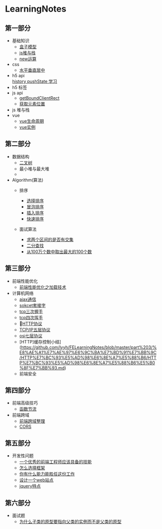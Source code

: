 # LearningNotes
## 第一部分
-   基础知识
    -   [盒子模型](https://github.com/lyyh/FELearningNotes/blob/master/part%201/%E5%9F%BA%E7%A1%80%E7%9F%A5%E8%AF%86/%E7%9B%92%E5%AD%90%E6%A8%A1%E5%9E%8B)  
    -   [js堆与栈]()
    -   [new运算](https://github.com/lyyh/FELearningNotes/blob/master/part%201/%E5%9F%BA%E7%A1%80%E7%9F%A5%E8%AF%86/new%E8%BF%90%E7%AE%97)  
-   css
    -   [水平垂直居中](https://github.com/lyyh/FELearningNotes/blob/master/part%201/css/%E6%B0%B4%E5%B9%B3%E5%9E%82%E7%9B%B4%E5%B1%85%E4%B8%AD)
-   h5 api  
    [history pushState 学习](https://github.com/lyyh/FELearningNotes/blob/master/part%201/h5%20api)
-   h5 标签
-   js api
    -   [getBoundClientRect](https://github.com/lyyh/FELearningNotes/blob/master/part%201/js%20api/getBoundingClientRect)
    -   [获取元素位置](https://github.com/lyyh/FELearningNotes/blob/master/part%201/js%20api/%E8%8E%B7%E5%8F%96%08%E5%85%83%E7%B4%A0%E4%BD%8D%E7%BD%AE)  
-   js 堆与栈
-   vue
    -   [vue生命周期](https://github.com/lyyh/FELearningNotes/blob/master/part%201/vue/vue%E7%94%9F%E5%91%BD%E5%91%A8%E6%9C%9F.md)  
    -   [vue实例](https://github.com/lyyh/FELearningNotes/blob/master/part%201/vue/vue%E5%AE%9E%E4%BE%8B.md)  
## 第二部分
-   数据结构
    -   [二叉树](https://github.com/lyyh/FELearningNotes/blob/master/part%202/%E6%95%B0%E6%8D%AE%E7%BB%93%E6%9E%84/%E4%BA%8C%E5%8F%89%E6%A0%91/%E4%BA%8C%E5%8F%89%E6%A0%91.js)   
    -   最小堆与最大堆
    -   
-   Algorithm(算法)
    - 排序
        - [选择排序](https://github.com/lyyh/FELearningNotes/blob/master/part%202/%E6%8E%92%E5%BA%8F/%E9%80%89%E6%8B%A9%E6%8E%92%E5%BA%8F/selection.js)  
        - [冒泡排序](https://github.com/lyyh/FELearningNotes/tree/master/part%202/%E6%8E%92%E5%BA%8F/%E5%86%92%E6%B3%A1%E6%8E%92%E5%BA%8F)  
        - [插入排序](https://github.com/lyyh/FELearningNotes/tree/master/part%202/%E6%8E%92%E5%BA%8F/%E6%8F%92%E5%85%A5%E6%8E%92%E5%BA%8F)    
        - [快速排序](https://github.com/lyyh/FELearningNotes/tree/master/part%202/%E6%8E%92%E5%BA%8F/%E5%BF%AB%E9%80%9F%E6%8E%92%E5%BA%8F)

    - 面试算法
        - [求两个区间的是否有交集](https://github.com/lyyh/FELearningNotes/blob/master/part%202/%E9%9D%A2%E8%AF%95%E7%AE%97%E6%B3%95/%E5%8C%BA%E9%97%B4%E4%BA%A4%E9%9B%86)   
        - [二分查找](https://github.com/lyyh/FELearningNotes/tree/master/part%202/%E9%9D%A2%E8%AF%95%E7%AE%97%E6%B3%95/%08%E4%BA%8C%E5%88%86%E6%9F%A5%E6%89%BE)  
        -   [从100万个数中取出最大的100个数](https://github.com/lyyh/FELearningNotes/tree/master/part%202/%E9%9D%A2%E8%AF%95%E7%AE%97%E6%B3%95/%E4%BB%8E100%E4%B8%87%E4%B8%AA%E6%95%B0%E4%B8%AD%E5%8F%96%E5%87%BA%E6%9C%80%E5%A4%A7%E7%9A%84100%E4%B8%AA%E6%95%B0)
        
## 第三部分
-   前端性能优化  
    -   [前端性能优化之加载技术](https://github.com/lyyh/FELearningNotes/blob/master/part%204/%E5%89%8D%E7%AB%AF%E6%80%A7%E8%83%BD%E4%BC%98%E5%8C%96/%E5%89%8D%E7%AB%AF%E6%80%A7%E8%83%BD%E4%BC%98%E5%8C%96%E4%B9%8B%E5%8A%A0%E8%BD%BD%E6%8A%80%E6%9C%AF.md)   
-   计算机网络  
    -   [ajax通信](https://github.com/lyyh/FELearningNotes/blob/master/part%203/%E8%AE%A1%E7%AE%97%E6%9C%BA%E7%BD%91%E7%BB%9C/ajax/xmlHttpRequest.md)  
    -   [sokcet套接字](https://github.com/lyyh/FELearningNotes/blob/master/part%203/%E8%AE%A1%E7%AE%97%E6%9C%BA%E7%BD%91%E7%BB%9C/socket/socket.md)  
    -   [tcp三次握手](https://github.com/lyyh/FELearningNotes/blob/master/part%203/%E8%AE%A1%E7%AE%97%E6%9C%BA%E7%BD%91%E7%BB%9C/tcp%E6%8F%A1%E6%89%8B%E4%B8%8E%E6%8C%A5%E6%89%8B/tcp%E4%B8%89%E6%AC%A1%E6%8F%A1%E6%89%8B.md)
    -   [tcp四次挥手](https://github.com/lyyh/FELearningNotes/blob/master/part%203/%E8%AE%A1%E7%AE%97%E6%9C%BA%E7%BD%91%E7%BB%9C/tcp%E6%8F%A1%E6%89%8B%E4%B8%8E%E6%8C%A5%E6%89%8B/tcp%E5%9B%9B%E6%AC%A1%E6%8C%A5%E6%89%8B.md)
    -   [HTTP协议](https://github.com/lyyh/FELearningNotes/blob/master/part%203/%E8%AE%A1%E7%AE%97%E6%9C%BA%E7%BD%91%E7%BB%9C/%E7%BD%91%E7%BB%9C%E5%8D%8F%E8%AE%AE/HTTP.md)
    -   [TCP/IP五层协议](https://github.com/lyyh/FELearningNotes/blob/master/part%203/%E8%AE%A1%E7%AE%97%E6%9C%BA%E7%BD%91%E7%BB%9C/%E7%BD%91%E7%BB%9C%E5%8D%8F%E8%AE%AE/TCPIP%E4%BA%94%E5%B1%82%E5%8D%8F%E8%AE%AE.md)    
    -   [osi七层协议](https://github.com/lyyh/FELearningNotes/blob/master/part%203/%E8%AE%A1%E7%AE%97%E6%9C%BA%E7%BD%91%E7%BB%9C/%E7%BD%91%E7%BB%9C%E5%8D%8F%E8%AE%AE/%E7%BD%91%E7%BB%9C%08%08%E4%B8%83%E5%B1%82%E5%8D%8F%E8%AE%AEOSI.md)  
    -   [HTTP]缓存控制小结](https://github.com/lyyh/FELearningNotes/blob/master/part%203/%E8%AE%A1%E7%AE%97%E6%9C%BA%E7%BD%91%E7%BB%9C/HTTP%E7%BC%93%E5%AD%98%E6%8E%A7%E5%88%B6/HTTP%E7%BC%93%E5%AD%98%E6%8E%A7%E5%88%B6%E5%B0%8F%E7%BB%93.md)
    -   前端安全  

## 第四部分
-   前端高级技巧  
    -   [函数节流](https://github.com/lyyh/FELearningNotes/tree/master/part%204/%E5%89%8D%E7%AB%AF%E9%AB%98%E7%BA%A7%E6%8A%80%E5%B7%A7/%E5%87%BD%E6%95%B0%E8%8A%82%E6%B5%81)
-   前端跨域
    -   [前端跨域整理](https://github.com/lyyh/FELearningNotes/blob/master/part%204/%E5%89%8D%E7%AB%AF%E8%B7%A8%E5%9F%9F/%E5%89%8D%E7%AB%AF%E8%B7%A8%E5%9F%9F%E6%95%B4%E7%90%86.md)  
    -   [CORS](https://github.com/lyyh/FELearningNotes/blob/master/part%204/%E5%89%8D%E7%AB%AF%E8%B7%A8%E5%9F%9F/CORS.md)
    

## 第五部分
-   开发性问题  
    -   [一个优秀的前端工程师应该具备的技能](https://github.com/lyyh/FELearningNotes/blob/master/part%205/%E5%BC%80%E6%94%BE%E6%80%A7%E9%97%AE%E9%A2%98/%E4%B8%80%E4%B8%AA%E4%BC%98%E7%A7%80%E7%9A%84%E5%89%8D%E7%AB%AF%E5%B7%A5%E7%A8%8B%E5%B8%88%E5%BA%94%E8%AF%A5%E5%85%B7%E5%A4%87%E5%93%AA%E4%BA%9B%E6%8A%80%E8%83%BD.md)  
    -   [怎么选择框架](https://github.com/lyyh/FELearningNotes/blob/master/part%205/%E5%BC%80%E6%94%BE%E6%80%A7%E9%97%AE%E9%A2%98/%E5%AF%B9%E5%BA%94%E6%A1%86%E6%9E%B6%EF%BC%8C%E6%80%8E%E4%B9%88%E9%80%89%E6%8B%A9.md)
    -   [你有什么能力能胜任这份工作](https://github.com/lyyh/FELearningNotes/blob/master/part%205/%E5%BC%80%E6%94%BE%E6%80%A7%E9%97%AE%E9%A2%98/%E4%BD%A0%E6%9C%89%E4%BB%80%E4%B9%88%E8%83%BD%E5%8A%9B%E8%83%9C%E4%BB%BB%E8%BF%99%E4%BB%BD%E5%B7%A5%E4%BD%9C.md)
    -   [设计一个web站点](https://github.com/lyyh/FELearningNotes/blob/master/part%205/%E5%BC%80%E6%94%BE%E6%80%A7%E9%97%AE%E9%A2%98/%E8%AE%BE%E8%AE%A1%E4%B8%80%E4%B8%AAweb%E7%AB%99%E7%82%B9.md)  
    -   [jquery特点](https://github.com/lyyh/FELearningNotes/blob/master/part%205/%E5%BC%80%E6%94%BE%E6%80%A7%E9%97%AE%E9%A2%98/jquery%08%08%E7%89%B9%E7%82%B9.md)  
## 第六部分
-   面试题
    -   [为什么子类的原型要指向父类的实例而不是父类的原型](https://github.com/lyyh/FELearningNotes/blob/master/part%206/%E9%9D%A2%E8%AF%95%E9%A2%98/%E4%B8%BA%E4%BB%80%E4%B9%88%E5%AD%90%E7%B1%BB%E7%9A%84%E5%8E%9F%E5%9E%8B%E8%A6%81%E6%8C%87%E5%90%91%E7%88%B6%E7%B1%BB%E7%9A%84%E5%AE%9E%E4%BE%8B%E8%80%8C%E4%B8%8D%E6%98%AF%E7%88%B6%E7%B1%BB%E7%9A%84%E5%8E%9F%E5%9E%8B.md)  
    